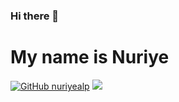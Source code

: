 ### Hi there 👋 

<h1>My name is Nuriye </h1>

[![GitHub nuriyealp](https://img.shields.io/github/followers/nuriyealp?label=follow&style=social)](https://github.com/nuriyealp)
![](https://visitor-badge.glitch.me/badge?page_id=nuriyealp)


<!--
**nuriyealp/nuriyealp** is a ✨ _special_ ✨ repository because its `README.md` (this file) appears on your GitHub profile.

Here are some ideas to get you started:

- 🔭 I’m currently working on ...
- 🌱 I’m currently learning ...
- 👯 I’m looking to collaborate on ...
- 🤔 I’m looking for help with ...
- 💬 Ask me about ...
- 📫 How to reach me: ...
- 😄 Pronouns: ...
- ⚡ Fun fact: ...
-->
